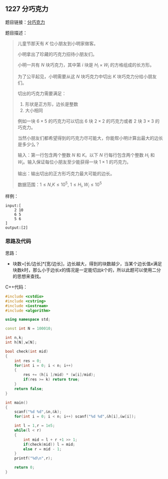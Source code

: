 <!--
 * @Description: 
 * @Author: fengxb
 * @Date: 2022-02-20 15:37:34
 * @LastEditor: fengxb
 * @LastEditTime: 2022-02-22 10:30:53
-->

## 1227 分巧克力

题目链接：[分巧克力](https://www.acwing.com/problem/content/1229/)

题目描述：
> 儿童节那天有 $K$ 位小朋友到小明家做客。
>
> 小明拿出了珍藏的巧克力招待小朋友们。
>
> 小明一共有 $N$ 块巧克力，其中第 $i$ 块是 $H_{i} × W_{i}$ 的方格组成的长方形。
>
> 为了公平起见，小明需要从这 $N$ 块巧克力中切出 $K$ 块巧克力分给小朋友们。
>
> 切出的巧克力需要满足：
>
> 1. 形状是正方形，边长是整数
> 2. 大小相同
>
> 例如一块 $6×5$ 的巧克力可以切出 $6$ 块 $2×2$ 的巧克力或者 $2$ 块 $3×3$ 的巧克力。
>
> 当然小朋友们都希望得到的巧克力尽可能大，你能帮小明计算出最大的边长是多少么？
>
> 输入：第一行包含两个整数 $N$ 和 $K$。以下 $N$ 行每行包含两个整数 $H_{i}$ 和 $W_{i}$。输入保证每位小朋友至少能获得一块 $1×1$ 的巧克力。
>
> 输出：输出切出的正方形巧克力最大可能的边长。
>
> 数据范围：$1 \leq N$,$K \leq 10^5$, $1 \leq H_{i},W_{i} \leq 10^5$

样例：

```text
input:[
    2 10
    6 5
    5 6
]
output:[2]
```

### 思路及代码

思路：

- 块数=[长/边长]*[宽/边长]，边长越大，得到的块数越少，当某个边长值$x$满足块数$k$时，那么小于边长$x$的情况是一定能切出$k$个的，所以此题可以使用二分的思想来查找。

C++代码：

```C++
#include <cstdio>
#include <cstring>
#include <iostream>
#include <algorithm>

using namespace std;

const int N = 100010;

int n,k;
int h[N],w[N];

bool check(int mid)
{
    int res = 0;
    for(int i = 0; i < n; i++)
    {
        res += (h[i ]/mid) * (w[i]/mid);
        if(res >= k) return true;
    }
    return false;
}

int main()
{
    scanf("%d %d",&n,&k);
    for(int i = 0; i < n; i++) scanf("%d %d",&h[i],&w[i]);

    int l = 1,r = 1e5;
    while(l < r)
    {
        int mid = l + r +1 >> 1;
        if(check(mid)) l = mid;
        else r = mid - 1;
    }
    printf("%d\n",r);

    return 0;
}
```